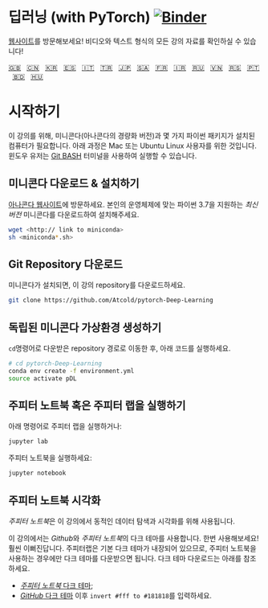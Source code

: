 # 딥러닝 (with PyTorch) [![Binder](https://mybinder.org/badge_logo.svg)](https://mybinder.org/v2/gh/Atcold/pytorch-Deep-Learning/master)

[웹사이트](https://atcold.github.io/pytorch-Deep-Learning/ko/)를 방문해보세요! 비디오와 텍스트 형식의 모든 강의 자료를 확인하실 수 있습니다!


<!-- English - Mandarin - Korean - Spanish - Italian - Turkish - Japanese - Arabic - French - Farsi - Russian - Vietnamese - Serbian - Portuguese - Bengali - Hungarian -->
[🇬🇧](https://github.com/Atcold/pytorch-Deep-Learning/blob/master/README.md) &nbsp; [🇨🇳](https://github.com/Atcold/pytorch-Deep-Learning/blob/master/docs/zh/README-ZH.md) &nbsp; [🇰🇷](https://github.com/Atcold/pytorch-Deep-Learning/blob/master/docs/ko/README-KO.md) &nbsp; [🇪🇸](https://github.com/Atcold/pytorch-Deep-Learning/blob/master/docs/es/README-ES.md) &nbsp; [🇮🇹](https://github.com/Atcold/pytorch-Deep-Learning/blob/master/docs/it/README-IT.md) &nbsp; [🇹🇷](https://github.com/Atcold/pytorch-Deep-Learning/blob/master/docs/tr/README-TR.md) &nbsp; [🇯🇵](https://github.com/Atcold/pytorch-Deep-Learning/blob/master/docs/ja/README-JA.md) &nbsp; [🇸🇦](https://github.com/Atcold/pytorch-Deep-Learning/blob/master/docs/ar/README-AR.md) &nbsp; [🇫🇷](https://github.com/Atcold/pytorch-Deep-Learning/blob/master/docs/fr/README-FR.md) &nbsp; [🇮🇷](https://github.com/Atcold/pytorch-Deep-Learning/blob/master/docs/fa/README-FA.md) &nbsp; [🇷🇺](https://github.com/Atcold/pytorch-Deep-Learning/blob/master/docs/ru/README-RU.md) &nbsp; [🇻🇳](https://github.com/Atcold/pytorch-Deep-Learning/blob/master/docs/vi/README-VI.md) &nbsp; [🇷🇸](https://github.com/Atcold/pytorch-Deep-Learning/blob/master/docs/sr/README-SR.md) &nbsp; [🇵🇹](https://github.com/Atcold/pytorch-Deep-Learning/blob/master/docs/pt/README-PT.md) &nbsp; [🇧🇩](https://github.com/Atcold/pytorch-Deep-Learning/blob/master/docs/bn/README-BN.md) &nbsp; [🇭🇺](https://github.com/Atcold/pytorch-Deep-Learning/blob/master/docs/hu/README-HU.md)

# 시작하기

이 강의를 위해, 미니콘다(아나콘다의 경량화 버전)과 몇 가지 파이썬 패키지가 설치된 컴퓨터가 필요합니다.
아래 과정은 Mac 또는 Ubuntu Linux 사용자를 위한 것입니다. 윈도우 유저는 [Git BASH](https://gitforwindows.org/) 터미널을 사용하여 실행할 수 있습니다.


## 미니콘다 다운로드 & 설치하기

[아나콘다 웹사이트](https://conda.io/miniconda.html)에 방문하세요.
본인의 운영체제에 맞는 파이썬 3.7을 지원하는 *최신 버전* 미니콘다를 다운로드하여 설치해주세요.

```bash
wget <http:// link to miniconda>
sh <miniconda*.sh>
```


## Git Repository 다운로드

미니콘다가 설치되면, 이 강의 repository를 다운로드하세요.

```bash
git clone https://github.com/Atcold/pytorch-Deep-Learning
```


## 독립된 미니콘다 가상환경 생성하기

`cd`명령어로 다운받은 repository 경로로 이동한 후, 아래 코드를 실행하세요.

```bash
# cd pytorch-Deep-Learning
conda env create -f environment.yml
source activate pDL
```


## 주피터 노트북 혹은 주피터 랩을 실행하기

아래 명령어로 주피터 랩을 실행하거나:

```bash
jupyter lab
```

주피터 노트북을 실행하세요:

```bash
jupyter notebook
```


## 주피터 노트북 시각화

*주피터 노트북*은 이 강의에서 동적인 데이터 탐색과 시각화를 위해 사용됩니다.

이 강의에서는 *Github*와 *주피터 노트북*의 다크 테마를 사용합니다.
한번 사용해보세요! 훨씬 이뻐진답니다.
주피터랩은 기본 다크 테마가 내장되어 있으므로, 주피터 노트북을 사용하는 경우에만 다크 테마를 다운받으면 됩니다.
다크 테마 다운로드는 아래를 참조하세요.

 - [*주피터 노트북* 다크 테마](https://userstyles.org/styles/153443/jupyter-notebook-dark);
 - [*GitHub* 다크 테마](https://userstyles.org/styles/37035/github-dark) 이후 `invert #fff to #181818`를 입력하세요.

